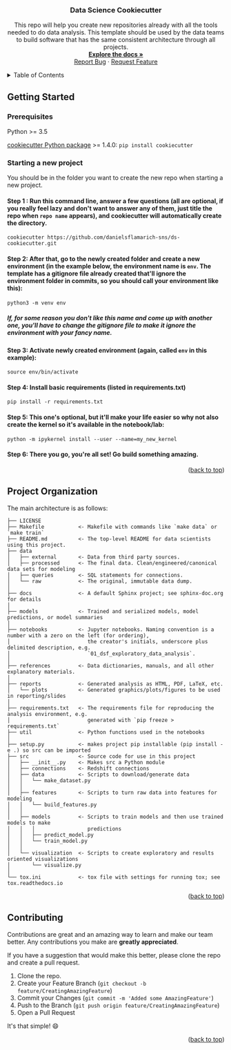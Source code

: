 <!-- PROJECT LOGO -->
<br />
<div align="center">
  <a href="https://github.com/github_username/repo_name">
  </a>

<h3 align="center">Data Science Cookiecutter</h3>

  <p align="center">
    This repo will help you create new repositories already with all the tools needed to do data analysis. This template should be used by the data teams to build software that has the same consistent architecture through all projects.
    <br />
    <a href="https://github.com/github_username/repo_name"><strong>Explore the docs »</strong></a>
    <br />
    <a href="https://github.com/github_username/repo_name/issues">Report Bug</a>
    ·
    <a href="https://github.com/github_username/repo_name/issues">Request Feature</a>
  </p>
</div>

<!-- TABLE OF CONTENTS -->
<details>
  <summary>Table of Contents</summary>
  <ol>
    <li>
      <a href="#about-the-project">About The Project</a>
      <ul>
      </ul>
    </li>
    <li>
      <a href="#getting-started">Getting Started</a>
      <ul>
        <li><a href="#prerequisites">Prerequisites</a></li>
        <li><a href="#installation">Starting a new project</a></li>
      </ul>
    </li>
    <li><a href="#usage">Usage</a></li>
    <li><a href="#roadmap">Roadmap</a></li>
    <li><a href="#contributing">Contributing</a></li>
    <li><a href="#license">License</a></li>
    <li><a href="#contact">Contact</a></li>
  </ol>
</details>

<!-- GETTING STARTED -->
## Getting Started

### Prerequisites

Python >= 3.5 

[cookiecutter Python package](https://pypi.org/project/cookiecutter/) >= 1.4.0: 
`pip install cookiecutter`

### Starting a new project

You should be in the folder you want to create the new repo when starting a new project. 

#### Step 1 : Run this command line, answer a few questions (all are optional, if you really feel lazy and don't want to answer any of them, just title the repo when `repo name` appears), and cookiecutter will automatically create the directory.

`cookiecutter https://github.com/danielsflamarich-sns/ds-cookiecutter.git`

#### Step 2: After that, go to the newly created folder and create a new environment (in the example below, the environment name is `env`. The template has a gitignore file already created that'll ignore the environment folder in commits, so you should call your environment like this):

`python3 -m venv env`

##### If, for some reason you don't like this name and come up with another one, you'll have to change the gitignore file to make it ignore the environment with your fancy name.

#### Step 3: Activate newly created environment (again, called `env` in this example):

`source env/bin/activate`

#### Step 4: Install basic requirements (listed in requirements.txt)

`pip install -r requirements.txt`

#### Step 5: This one's optional, but it'll make your life easier so why not also create the kernel so it's available in the notebook/lab:

`python -m ipykernel install --user --name=my_new_kernel`

#### Step 6: There you go, you're all set! Go build something amazing.

<p align="right">(<a href="#readme-top">back to top</a>)</p>


<!-- USAGE EXAMPLES -->
## Project Organization

The main architecture is as follows:

    ├── LICENSE
    ├── Makefile           <- Makefile with commands like `make data` or `make train`
    ├── README.md          <- The top-level README for data scientists using this project.
    ├── data
    │   ├── external       <- Data from third party sources.
    │   ├── processed      <- The final data. Clean/engineered/canonical data sets for modeling
    │   ├── queries        <- SQL statements for connections.
    │   └── raw            <- The original, immutable data dump.
    │
    ├── docs               <- A default Sphinx project; see sphinx-doc.org for details
    │
    ├── models             <- Trained and serialized models, model predictions, or model summaries
    │
    ├── notebooks          <- Jupyter notebooks. Naming convention is a number with a zero on the left (for ordering),
    │                         the creator's initials, underscore plus delimited description, e.g.
    │                         `01_dsf_exploratory_data_analysis`.
    │
    ├── references         <- Data dictionaries, manuals, and all other explanatory materials.
    │
    ├── reports            <- Generated analysis as HTML, PDF, LaTeX, etc.
    │   └── plots          <- Generated graphics/plots/figures to be used in reporting/slides
    │
    ├── requirements.txt   <- The requirements file for reproducing the analysis environment, e.g.
    │                         generated with `pip freeze > requirements.txt`
    ├── util               <- Python functions used in the notebooks
    │
    ├── setup.py           <- makes project pip installable (pip install -e .) so src can be imported
    ├── src                <- Source code for use in this project
    │   ├── __init__.py    <- Makes src a Python module
    │   ├── connections    <- Redshift connections
    │   ├── data           <- Scripts to download/generate data
    │   │   └── make_dataset.py
    │   │
    │   ├── features       <- Scripts to turn raw data into features for modeling
    │   │   └── build_features.py
    │   │
    │   ├── models         <- Scripts to train models and then use trained models to make
    │   │   │                 predictions
    │   │   ├── predict_model.py
    │   │   └── train_model.py
    │   │
    │   └── visualization  <- Scripts to create exploratory and results oriented visualizations
    │       └── visualize.py
    │
    └── tox.ini            <- tox file with settings for running tox; see tox.readthedocs.io

<p align="right">(<a href="#readme-top">back to top</a>)</p>

<!-- CONTRIBUTING -->
## Contributing

Contributions are great and an amazing way to learn and make our team better. Any contributions you make are **greatly appreciated**.

If you have a suggestion that would make this better, please clone the repo and create a pull request.

1. Clone the repo.
2. Create your Feature Branch (`git checkout -b feature/CreatingAmazingFeature`)
3. Commit your Changes (`git commit -m 'Added some AmazingFeature'`)
4. Push to the Branch (`git push origin feature/CreatingAmazingFeature`)
5. Open a Pull Request

It's that simple! :smile:

<p align="right">(<a href="#readme-top">back to top</a>)</p>
